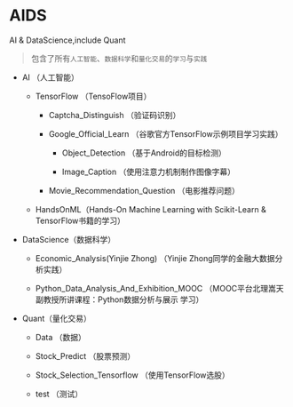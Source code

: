 # AIDS
AI &amp; DataScience,include Quant

> 包含了所有`人工智能`、`数据科学`和`量化交易`的`学习`与`实践`

* AI （人工智能）

    * TensorFlow （TensoFlow项目）

        * Captcha_Distinguish （验证码识别）

        * Google_Official_Learn （谷歌官方TensorFlow示例项目学习实践）

            * Object_Detection （基于Android的目标检测）

            * Image_Caption （使用注意力机制制作图像字幕）

        * Movie_Recommendation_Question （电影推荐问题）

    * HandsOnML（Hands-On Machine Learning with Scikit-Learn & TensorFlow书籍的学习）

* DataScience（数据科学）

    * Economic_Analysis(Yinjie Zhong) （Yinjie Zhong同学的金融大数据分析实践）

    * Python_Data_Analysis_And_Exhibition_MOOC （MOOC平台北理嵩天副教授所讲课程：Python数据分析与展示 学习）



* Quant（量化交易）

    * Data （数据）

    * Stock_Predict （股票预测）

    * Stock_Selection_Tensorflow （使用TensorFlow选股）

    * test （测试）

